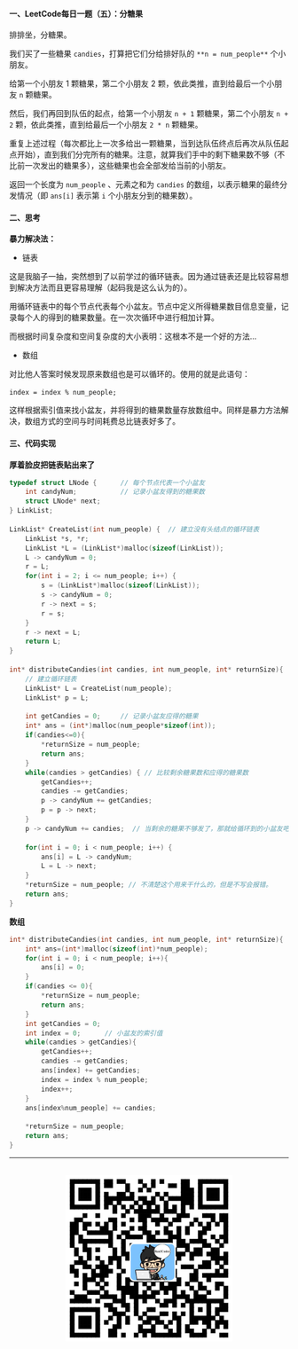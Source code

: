 #### 一、LeetCode每日一题（五）：分糖果

排排坐，分糖果。

我们买了一些糖果 `candies`，打算把它们分给排好队的 `**n = num_people**` 个小朋友。

给第一个小朋友 1 颗糖果，第二个小朋友 2 颗，依此类推，直到给最后一个小朋友 `n` 颗糖果。

然后，我们再回到队伍的起点，给第一个小朋友 `n + 1` 颗糖果，第二个小朋友 `n + 2` 颗，依此类推，直到给最后一个小朋友 `2 * n` 颗糖果。

重复上述过程（每次都比上一次多给出一颗糖果，当到达队伍终点后再次从队伍起点开始），直到我们分完所有的糖果。注意，就算我们手中的剩下糖果数不够（不比前一次发出的糖果多），这些糖果也会全部发给当前的小朋友。

返回一个长度为 `num_people` 、元素之和为 `candies` 的数组，以表示糖果的最终分发情况（即 `ans[i]` 表示第 `i` 个小朋友分到的糖果数）。


#### 二、思考

**暴力解决法：**

* 链表

这是我脑子一抽，突然想到了以前学过的循环链表。因为通过链表还是比较容易想到解决方法而且更容易理解（起码我是这么认为的）。

用循环链表中的每个节点代表每个小盆友。节点中定义所得糖果数目信息变量，记录每个人的得到的糖果数量。在一次次循环中进行相加计算。

而根据时间复杂度和空间复杂度的大小表明：这根本不是一个好的方法...

* 数组

对比他人答案时候发现原来数组也是可以循环的。使用的就是此语句：

`index = index % num_people;`

这样根据索引值来找小盆友，并将得到的糖果数量存放数组中。同样是暴力方法解决，数组方式的空间与时间耗费总比链表好多了。

#### 三、代码实现

**厚着脸皮把链表贴出来了**

```c
typedef struct LNode {      // 每个节点代表一个小盆友
    int candyNum;           // 记录小盆友得到的糖果数
    struct LNode* next;
} LinkList;

LinkList* CreateList(int num_people) {  // 建立没有头结点的循环链表
    LinkList *s, *r;
    LinkList *L = (LinkList*)malloc(sizeof(LinkList));
    L -> candyNum = 0;
    r = L;
    for(int i = 2; i <= num_people; i++) {
        s = (LinkList*)malloc(sizeof(LinkList));
        s -> candyNum = 0;
        r -> next = s;
        r = s;
    }
    r -> next = L; 
    return L;
}

int* distributeCandies(int candies, int num_people, int* returnSize){
    // 建立循环链表
    LinkList* L = CreateList(num_people);
    LinkList* p = L;

    int getCandies = 0;     // 记录小盆友应得的糖果
    int* ans = (int*)malloc(num_people*sizeof(int));
    if(candies<=0){
        *returnSize = num_people;
        return ans;
    }
    while(candies > getCandies) { // 比较剩余糖果数和应得的糖果数
        getCandies++;
        candies -= getCandies;
        p -> candyNum += getCandies;
        p = p -> next;
    }   
    p -> candyNum += candies;  // 当剩余的糖果不够发了，那就给循环到的小盆友吧

    for(int i = 0; i < num_people; i++) { 
        ans[i] = L -> candyNum;
        L = L -> next;
    }
    *returnSize = num_people; // 不清楚这个用来干什么的，但是不写会报错。
    return ans;
}
```

**数组**

```c
int* distributeCandies(int candies, int num_people, int* returnSize){
    int* ans=(int*)malloc(sizeof(int)*num_people);
    for(int i = 0; i < num_people; i++){
        ans[i] = 0;
    }
    if(candies <= 0){
        *returnSize = num_people;
        return ans;
    }
    int getCandies = 0;
    int index = 0;      // 小盆友的索引值
    while(candies > getCandies){
        getCandies++;
        candies -= getCandies;
        ans[index] += getCandies;
        index = index % num_people;
        index++;
    }
    ans[index%num_people] += candies;

    *returnSize = num_people;
    return ans;
}
```

<div align="center">
    <hr style="height: 1px;">
    <br>
    <img width="300px" src="https://github.com/RunCoderHang/LeetCode-Notes/blob/master/image/wxgzh-hang.png"></img>
</div>
